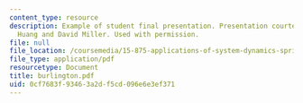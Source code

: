 ```yaml
---
content_type: resource
description: Example of student final presentation. Presentation courtesy of Chen-Wen
  Huang and David Miller. Used with permission.
file: null
file_location: /coursemedia/15-875-applications-of-system-dynamics-spring-2004/0cf7683f93463a2df5cd096e6e3ef371_burlington.pdf
file_type: application/pdf
resourcetype: Document
title: burlington.pdf
uid: 0cf7683f-9346-3a2d-f5cd-096e6e3ef371
---
```

